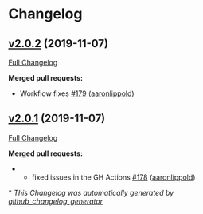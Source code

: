# Changelog

## [v2.0.2](https://github.com/mitre/heimdall-lite/tree/v2.0.2) (2019-11-07)

[Full Changelog](https://github.com/mitre/heimdall-lite/compare/v2.0.1...v2.0.2)

**Merged pull requests:**

- Workflow fixes [\#179](https://github.com/mitre/heimdall-lite/pull/179) ([aaronlippold](https://github.com/aaronlippold))

## [v2.0.1](https://github.com/mitre/heimdall-lite/tree/v2.0.1) (2019-11-07)

[Full Changelog](https://github.com/mitre/heimdall-lite/compare/v2.0.0...v2.0.1)

**Merged pull requests:**

- - fixed issues in the GH Actions [\#178](https://github.com/mitre/heimdall-lite/pull/178) ([aaronlippold](https://github.com/aaronlippold))



\* *This Changelog was automatically generated by [github_changelog_generator](https://github.com/github-changelog-generator/github-changelog-generator)*
